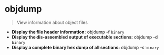 # objdump
> View information about object files
- **Display the file header information:**
objdump -f `binary`
- **Display the dis-assembled output of executable sections:**
objdump -d `binary`
- **Display a complete binary hex dump of all sections:**
objdump -s `binary`
